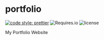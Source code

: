 # portfolio

[![code style: prettier](https://img.shields.io/badge/code_style-prettier-ff69b4.svg?style=flat-square)](https://github.com/prettier/prettier)
![Requires.io](https://img.shields.io/requires/github/celery/celery.svg)
![license](https://img.shields.io/github/license/mashape/apistatus.svg)

My Portfolio Website
